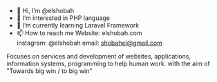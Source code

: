 - 👋 Hi, I’m @elshobah
- 👀 I’m interested in PHP language
- 🌱 I’m currently learning Laravel Framework
- 📫 How to reach me
      Website: elshobah.com   
      instagram: @elshobah
      email: shobahel@gmail.com

Focuses on services and development of websites, applications, information systems, programming to help human work. with the aim of "Towards big win / to big win"
